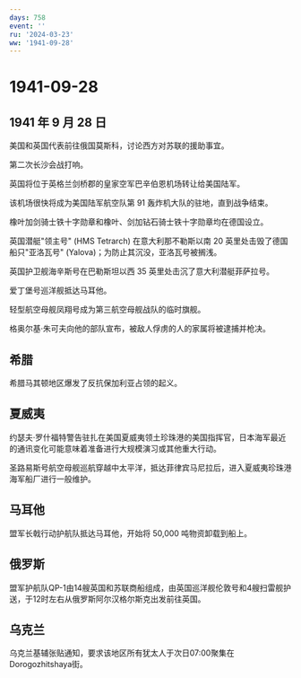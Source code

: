 ```yaml
---
days: 758
event: ''
ru: '2024-03-23'
ww: '1941-09-28'
---
```


# 1941-09-28

## 1941 年 9 月 28 日

美国和英国代表前往俄国莫斯科，讨论西方对苏联的援助事宜。

第二次长沙会战打响。

英国将位于英格兰剑桥郡的皇家空军巴辛伯恩机场转让给美国陆军。

该机场很快将成为美国陆军航空队第 91 轰炸机大队的驻地，直到战争结束。

橡叶加剑骑士铁十字勋章和橡叶、剑加钻石骑士铁十字勋章均在德国设立。

英国潜艇"领主号" (HMS Tetrarch) 在意大利那不勒斯以南 20
英里处击毁了德国船只"亚洛瓦号" (Yalova)；为防止其沉没，亚洛瓦号被搁浅。

英国护卫舰海辛斯号在巴勒斯坦以西 35 英里处击沉了意大利潜艇菲萨拉号。

爱丁堡号巡洋舰抵达马耳他。

轻型航空母舰凤翔号成为第三航空母舰战队的临时旗舰。

格奥尔基·朱可夫向他的部队宣布，被敌人俘虏的人的家属将被逮捕并枪决。

## 希腊

希腊马其顿地区爆发了反抗保加利亚占领的起义。

## 夏威夷

约瑟夫·罗什福特警告驻扎在美国夏威夷领土珍珠港的美国指挥官，日本海军最近的通讯变化可能意味着准备进行大规模演习或其他重大行动。

圣路易斯号航空母舰巡航穿越中太平洋，抵达菲律宾马尼拉后，进入夏威夷珍珠港海军船厂进行一般维护。

## 马耳他

盟军长戟行动护航队抵达马耳他，开始将 50,000 吨物资卸载到船上。

## 俄罗斯

盟军护航队QP-1由14艘英国和苏联商船组成，由英国巡洋舰伦敦号和4艘扫雷舰护送，于12时左右从俄罗斯阿尔汉格尔斯克出发前往英国。

## 乌克兰

乌克兰基辅张贴通知，要求该地区所有犹太人于次日07:00聚集在Dorogozhitshaya街。
